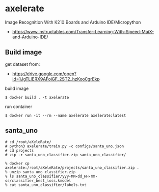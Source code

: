 # axelerate

Image Recognition With K210 Boards and Arduino IDE/Micropython
- https://www.instructables.com/Transfer-Learning-With-Sipeed-MaiX-and-Arduino-IDE/

## Build image

get dataset from:
- https://drive.google.com/open?id=1JgTLIERX9AFoiGF_2ST2_hzKoo0grEkp

build image
```
$ docker build . -t axelerate
```
run container
```
$ docker run -it --rm --name axelerate axelerate:latest
```
## santa_uno
```
# cd /root/aXeleRate/
# python3 axelerate/train.py -c configs/santa_uno.json
# cd projects
# zip -r santa_uno_classifier.zip santa_uno_classifier/

% docker cp axelerate:/root/aXeleRate/projects/santa_uno_classifier.zip .
% unzip santa_uno_classifier.zip 
% ls santa_uno_classifier/yyy-MM-dd_HH-mm-ss/classifier_best_loss.kmodel
% cat santa_uno_classifier/labels.txt
```
